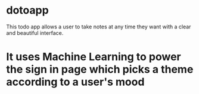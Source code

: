 # dotoapp

This todo app allows a user to take notes at any time they want with a clear and beautiful interface. 
# It uses Machine Learning to power the sign in page which picks a theme according to a user's mood
